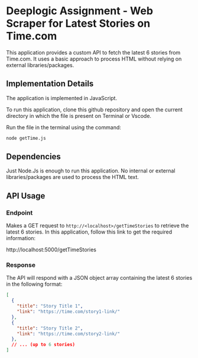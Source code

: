 # Deeplogic Assignment - Web Scraper for Latest Stories on Time.com

This application provides a custom API to fetch the latest 6 stories from Time.com. It uses a basic approach to process HTML without relying on external libraries/packages.

## Implementation Details
The application is implemented in JavaScript.

To run this application, clone this github repository and open the current directory in which the file is present on Terminal or Vscode.

Run the file in the terminal using the command:
```bash 
node getTime.js
```
## Dependencies
Just Node.Js is enough to run this application. No internal or external libraries/packages are used to process the HTML text. 

## API Usage

### Endpoint

Makes a GET request to `http://<localhost>/getTimeStories` to retrieve the latest 6 stories.
In this application, follow this link to get the required information:

http://localhost:5000/getTimeStories 

### Response

The API will respond with a JSON object array containing the latest 6 stories in the following format:

```json
[
  {
    "title": "Story Title 1",
    "link": "https://time.com/story1-link/"
  },
  {
    "title": "Story Title 2",
    "link": "https://time.com/story2-link/"
  },
  // ... (up to 6 stories)
]
